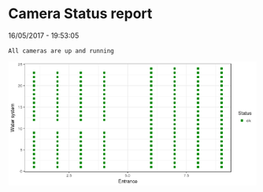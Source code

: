 Camera Status report
================
16/05/2017 - 19:53:05

    All cameras are up and running

![](camreport_files/figure-markdown_github/unnamed-chunk-2-1.png)
